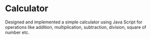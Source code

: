 # Calculator
Designed and implemented a simple calculator using Java Script for operations like addition, multiplication, subtraction, division, square of number etc.
